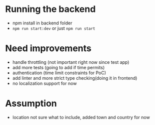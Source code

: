 # Running the backend
- npm install in backend folder
- `npm run start:dev` or just `npm run start`

# Need improvements
- handle throttling (not important right now since test app)
- add more tests (going to add if time permits)
- authentication (time limit constraints for PoC)
- add linter and more strict type checking(doing it in frontend)
- no localization support for now

# Assumption
- location not sure what to include, added town and country for now